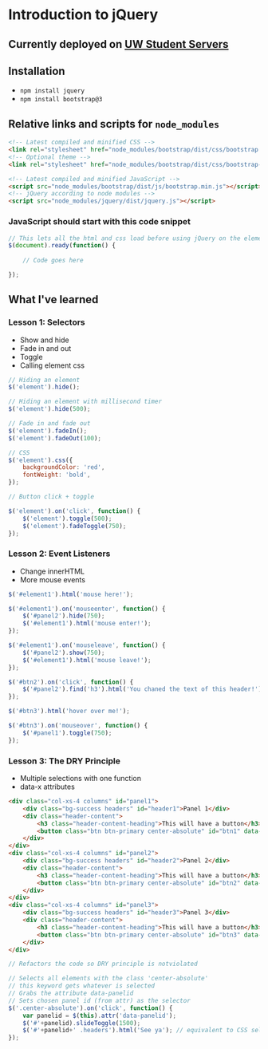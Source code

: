# Introduction to jQuery

## Currently deployed on [UW Student Servers](http://students.washington.edu/swifties/jquery-notes/)

## Installation
- `npm install jquery`
- `npm install bootstrap@3`

## Relative links and scripts for `node_modules`
```HTML
<!-- Latest compiled and minified CSS -->
<link rel="stylesheet" href="node_modules/bootstrap/dist/css/bootstrap.min.css">
<!-- Optional theme -->
<link rel="stylesheet" href="node_modules/bootstrap/dist/css/bootstrap-theme.min.css">

<!-- Latest compiled and minified JavaScript -->
<script src="node_modules/bootstrap/dist/js/bootstrap.min.js"></script>
<!-- jQuery according to node modules -->
<script src="node_modules/jquery/dist/jquery.js"></script>
```

### JavaScript should start with this code snippet
```JavaScript
// This lets all the html and css load before using jQuery on the elements
$(document).ready(function() {
	
	// Code goes here

});
```

## What I've learned

### Lesson 1: Selectors
- Show and hide
- Fade in and out
- Toggle
- Calling element css

```JavaScript
// Hiding an element
$('element').hide();

// Hiding an element with millisecond timer
$('element').hide(500);

// Fade in and fade out
$('element').fadeIn();
$('element').fadeOut(100);

// CSS
$('element').css({
	backgroundColor: 'red',
	fontWeight: 'bold',
});

// Button click + toggle

$('element').on('click', function() {
	$('element').toggle(500);
	$('element').fadeToggle(750);
});
```

### Lesson 2: Event Listeners
- Change innerHTML
- More mouse events

```JavaScript
$('#element1').html('mouse here!');

$('#element1').on('mouseenter', function() {
	$('#panel2').hide(750);
	$('#element1').html('mouse enter!');
});

$('#element1').on('mouseleave', function() {
	$('#panel2').show(750);
	$('#element1').html('mouse leave!');
});

$('#btn2').on('click', function() {
	$('#panel2').find('h3').html('You chaned the text of this header!')
});

$('#btn3').html('hover over me!');

$('#btn3').on('mouseover', function() {
	$('#panel1').toggle(750);
});
```
### Lesson 3: The DRY Principle
- Multiple selections with one function
- data-x attributes

```HTML
<div class="col-xs-4 columns" id="panel1">
	<div class="bg-success headers" id="header1">Panel 1</div>
	<div class="header-content">
		<h3 class="header-content-heading">This will have a button</h3>
		<button class="btn btn-primary center-absolute" id="btn1" data-panelid="panel1" data-headerid="header1">Button 1</button>
	</div>
</div>
<div class="col-xs-4 columns" id="panel2">
	<div class="bg-success headers" id="header2">Panel 2</div>
	<div class="header-content">
		<h3 class="header-content-heading">This will have a button</h3>
		<button class="btn btn-primary center-absolute" id="btn2" data-panelid="panel2" data-headerid="header2">Button 2</button>
	</div>
</div>
<div class="col-xs-4 columns" id="panel3">
	<div class="bg-success headers" id="header3">Panel 3</div>
	<div class="header-content">
		<h3 class="header-content-heading">This will have a button</h3>
		<button class="btn btn-primary center-absolute" id="btn3" data-panelid="panel3" data-headerid="header3">Button 3</button>
	</div>
</div>
```

```JavaScript
// Refactors the code so DRY principle is notviolated

// Selects all elements with the class 'center-absolute'
// this keyword gets whatever is selected
// Grabs the attribute data-panelid
// Sets chosen panel id (from attr) as the selector
$('.center-absolute').on('click', function() {
	var panelid = $(this).attr('data-panelid');
	$('#'+panelid).slideToggle(1500);
	$('#'+panelid+' .headers').html('See ya'); // equivalent to CSS selector (#panel1 .headers)
});
```

